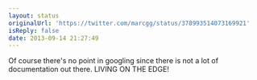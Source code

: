 ```yaml
---
layout: status
originalUrl: 'https://twitter.com/marcgg/status/378993514073169921'
isReply: false
date: 2013-09-14 21:27:49
---
```


Of course there's no point in googling since there is not a lot of documentation out there. LIVING ON THE EDGE!
